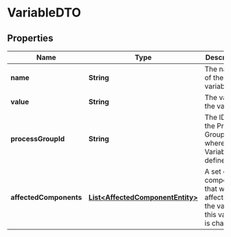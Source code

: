 

# VariableDTO

## Properties

Name | Type | Description | Notes
------------ | ------------- | ------------- | -------------
**name** | **String** | The name of the variable |  [optional]
**value** | **String** | The value of the variable |  [optional]
**processGroupId** | **String** | The ID of the Process Group where this Variable is defined |  [optional]
**affectedComponents** | [**List&lt;AffectedComponentEntity&gt;**](AffectedComponentEntity.md) | A set of all components that will be affected if the value of this variable is changed |  [optional]



